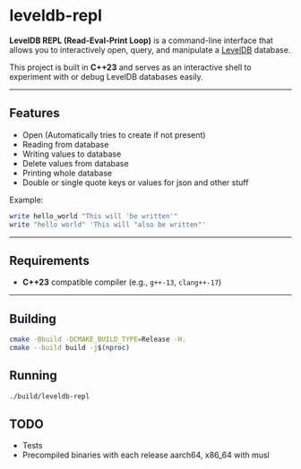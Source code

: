 # leveldb-repl

**LevelDB REPL (Read-Eval-Print Loop)** is a command-line interface that allows you to interactively open, query, and manipulate a [LevelDB](https://github.com/google/leveldb) database.

This project is built in **C++23** and serves as an interactive shell to experiment with or debug LevelDB databases easily.

---

## Features

- Open (Automatically tries to create if not present)
- Reading from database
- Writing values to database
- Delete values from database
- Printing whole database
- Double or single quote keys or values for json and other stuff

Example:
```bash
write hello_world "This will 'be written'"
write "hello world" 'This will "also be written"'
```

---

## Requirements

- **C++23** compatible compiler (e.g., `g++-13`, `clang++-17`)

---

## Building

```bash
cmake -Bbuild -DCMAKE_BUILD_TYPE=Release -H.
cmake --build build -j$(nproc)
```

## Running

```bash 
./build/leveldb-repl
```


## TODO

- Tests
- Precompiled binaries with each release aarch64, x86_64 with musl